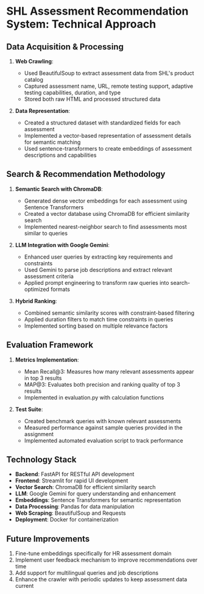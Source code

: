 # SHL Assessment Recommendation System: Technical Approach

## Data Acquisition & Processing

1. **Web Crawling**:

   - Used BeautifulSoup to extract assessment data from SHL's product catalog
   - Captured assessment name, URL, remote testing support, adaptive testing capabilities, duration, and type
   - Stored both raw HTML and processed structured data

2. **Data Representation**:
   - Created a structured dataset with standardized fields for each assessment
   - Implemented a vector-based representation of assessment details for semantic matching
   - Used sentence-transformers to create embeddings of assessment descriptions and capabilities

## Search & Recommendation Methodology

1. **Semantic Search with ChromaDB**:

   - Generated dense vector embeddings for each assessment using Sentence Transformers
   - Created a vector database using ChromaDB for efficient similarity search
   - Implemented nearest-neighbor search to find assessments most similar to queries

2. **LLM Integration with Google Gemini**:

   - Enhanced user queries by extracting key requirements and constraints
   - Used Gemini to parse job descriptions and extract relevant assessment criteria
   - Applied prompt engineering to transform raw queries into search-optimized formats

3. **Hybrid Ranking**:
   - Combined semantic similarity scores with constraint-based filtering
   - Applied duration filters to match time constraints in queries
   - Implemented sorting based on multiple relevance factors

## Evaluation Framework

1. **Metrics Implementation**:

   - Mean Recall@3: Measures how many relevant assessments appear in top 3 results
   - MAP@3: Evaluates both precision and ranking quality of top 3 results
   - Implemented in evaluation.py with calculation functions

2. **Test Suite**:
   - Created benchmark queries with known relevant assessments
   - Measured performance against sample queries provided in the assignment
   - Implemented automated evaluation script to track performance

## Technology Stack

- **Backend**: FastAPI for RESTful API development
- **Frontend**: Streamlit for rapid UI development
- **Vector Search**: ChromaDB for efficient similarity search
- **LLM**: Google Gemini for query understanding and enhancement
- **Embeddings**: Sentence Transformers for semantic representation
- **Data Processing**: Pandas for data manipulation
- **Web Scraping**: BeautifulSoup and Requests
- **Deployment**: Docker for containerization

## Future Improvements

1. Fine-tune embeddings specifically for HR assessment domain
2. Implement user feedback mechanism to improve recommendations over time
3. Add support for multilingual queries and job descriptions
4. Enhance the crawler with periodic updates to keep assessment data current

